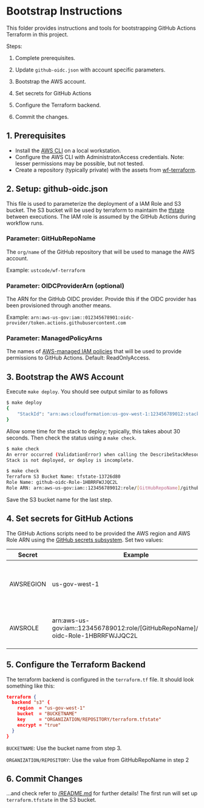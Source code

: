 # Bootstrap Instructions

This folder provides instructions and tools for bootstrapping GitHub Actions Terraform in this project.  

Steps:

1. Complete prerequisites.

2. Update `github-oidc.json` with account specific parameters.

3. Bootstrap the AWS account.

4. Set secrets for GitHub Actions

5. Configure the Terraform backend.

6. Commit the changes.

## 1. Prerequisites

- Install the [AWS CLI](https://aws.amazon.com/cli/) on a local workstation.
- Configure the AWS CLI with AdministratorAccess credentials.  Note: lesser permissions may be possible, but not tested.
- Create a repository (typically private) with the assets from [wf-terraform](https://github.com/ustcode/wf-terraform).

## 2. Setup: github-oidc.json

This file is used to parameterize the deployment of a IAM Role and S3 bucket.  The S3 bucket will be used by terraform to maintaim the [tfstate](https://www.terraform.io/language/state) between executions.  The IAM role is assumed by the GitHub Actions during workflow runs.

### Parameter: GitHubRepoName

The `org/name` of the GitHub repository that will be used to manage the AWS account.

Example: `ustcode/wf-terraform`

### Parameter: OIDCProviderArn (optional)

The ARN for the GitHub OIDC provider.  Provide this if the OIDC provider has been provisioned through another means.

Example: `arn:aws-us-gov:iam::012345678901:oidc-provider/token.actions.githubusercontent.com`

### Parameter: ManagedPolicyArns

The names of [AWS-managed IAM policies](https://docs.aws.amazon.com/IAM/latest/UserGuide/access_policies_managed-vs-inline.html#aws-managed-policies) that will be used to provide permissions to GitHub Actions.  Default: ReadOnlyAccess.

## 3. Bootstrap the AWS Account

Execute `make deploy`.  You should see output similar to as follows

```bash
$ make deploy
{
    "StackId": "arn:aws:cloudformation:us-gov-west-1:123456789012:stack/github-oidc/12376d80-d460-16ec-a17c-0ae7fb2c5f31"
}

```

Allow some time for the stack to deploy; typically, this takes about 30 seconds.  Then check the status using a `make check`.

```bash
$ make check
An error occurred (ValidationError) when calling the DescribeStackResources operation: Stack with id github-oidc does not exist
Stack is not deployed, or deploy is incomplete.

$ make check
Terraform S3 Bucket Name: tfstate-13726d80
Role Name: github-oidc-Role-1HBRRFWJJQC2L
Role ARN: arn:aws-us-gov:iam::123456789012:role/[GitHubRepoName]/github-oidc-Role-1HBRRFWJJQC2L
```

Save the S3 bucket name for the last step.

## 4. Set secrets for GitHub Actions

The GitHub Actions scripts need to be provided the AWS region and AWS Role ARN using the [GitHub secrets subsystem](https://docs.github.com/en/actions/security-guides/encrypted-secrets).  Set two values:

| Secret | Example | Description |
| ------ | ------- | ----------- |
| AWSREGION | us-gov-west-1 | The AWS region where the credentials are requested. |
| AWSROLE | arn:aws-us-gov:iam::123456789012:role/[GitHubRepoName]/github-oidc-Role-1HBRRFWJJQC2L | The IAM role to assume for AWS API requests. |

## 5. Configure the Terraform Backend

The terraform backend is configured in the `terraform.tf` file.  It should look something like this:

```json
terraform {
  backend "s3" {
    region  = "us-gov-west-1"
    bucket  = "BUCKETNAME"
    key     = "ORGANIZATION/REPOSITORY/terraform.tfstate"
    encrypt = "true"
  }
}
```

`BUCKETNAME`: Use the bucket name from step 3.

`ORGANIZATION/REPOSITORY`: Use the value from GitHubRepoName in step 2

## 6. Commit Changes

...and check refer to [/README.md](/README.md) for further details!  The first run will set up `terraform.tfstate` in the S3 bucket.
